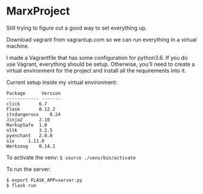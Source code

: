 # MarxProject

Still trying to figure out a good way to set everything up.

Download vagrant from vagrantup.com so we can run everything in a virtual machine.

I made a Vagrantfile that has some configuration for python3.6. If you do use Vagrant, everything should be setup. Otherwise, you'll need to create a virtual environment for the project and install all the requirements into it.

Current setup inside my virtual environment:	

```
Package      Version
------------ -------
click		6.7
Flask		0.12.2
itsdangerous	0.24
Jinja2		2.10
MarkupSafe	1.0
nltk		3.2.5
pyenchant	2.0.0
six		1.11.0
Werkzeug	0.14.1

```

To activate the venv:
`$ source ./venv/bin/activate`

To run the server:
```
$ export FLASK_APP=server.py
$ flask run

```